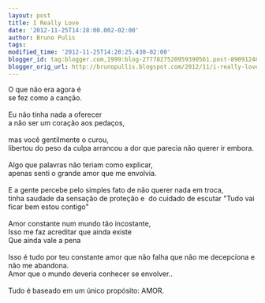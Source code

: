 ```yaml
---
layout: post
title: I Really Love
date: '2012-11-25T14:28:00.002-02:00'
author: Bruno Pulis
tags: 
modified_time: '2012-11-25T14:28:25.430-02:00'
blogger_id: tag:blogger.com,1999:blog-2777827520959390561.post-8909124853408144473
blogger_orig_url: http://brunopullis.blogspot.com/2012/11/i-really-love.html
---
```


O que não era agora é<br />se fez como a canção.<br /><br />Eu não tinha nada a oferecer<br />a não ser um coração aos pedaços,<br /><br />mas você gentilmente o curou,<br />libertou do peso da culpa arrancou a dor que parecia não querer ir embora.<br /><br />Algo que palavras não teriam como explicar,<br />apenas senti o grande amor que me envolvia.<br /><br />E a gente percebe pelo simples fato de não querer nada em troca,<br />tinha saudade da sensação de proteção e &nbsp;do cuidado de escutar "Tudo vai ficar bem estou contigo"<br /><br />Amor constante num mundo tão incostante,<br />Isso me faz acreditar que ainda existe<br />Que ainda vale a pena<br /><br />Isso é tudo por teu constante amor que não falha que não me decepciona e não me abandona.<br />Amor que o mundo deveria conhecer se envolver..<br /><br />Tudo é baseado em um único propósito: AMOR.<br /><br /><br /><div class="separator" style="clear: both; text-align: center;"><object width="320" height="266" class="BLOGGER-youtube-video" classid="clsid:D27CDB6E-AE6D-11cf-96B8-444553540000" codebase="http://download.macromedia.com/pub/shockwave/cabs/flash/swflash.cab#version=6,0,40,0" data-thumbnail-src="http://0.gvt0.com/vi/rA7HBsoAVSQ/0.jpg"><param name="movie" value="http://www.youtube.com/v/rA7HBsoAVSQ&fs=1&source=uds" /><param name="bgcolor" value="#FFFFFF" /><param name="allowFullScreen" value="true" /><embed width="320" height="266"  src="http://www.youtube.com/v/rA7HBsoAVSQ&fs=1&source=uds" type="application/x-shockwave-flash" allowfullscreen="true"></embed></object></div><br />